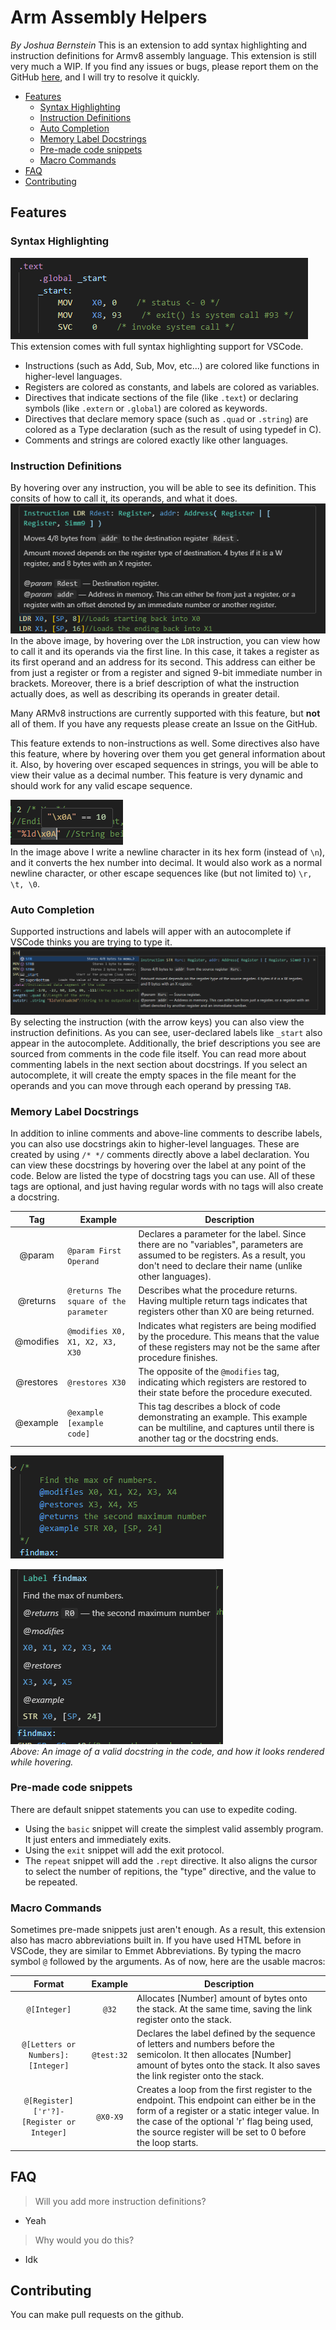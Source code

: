 # Arm Assembly Helpers <!-- omit in toc -->
*By Joshua Bernstein*
This is an extension to add syntax highlighting and instruction definitions for Armv8 assembly language. This extension is still very much a WIP. If you find any issues or bugs, please report them on the GitHub [here](https://github.com/joshbernsteint/arm_helpers), and I will try to resolve it quickly.

- [Features](#features)
  - [Syntax Highlighting](#syntax-highlighting)
  - [Instruction Definitions](#instruction-definitions)
  - [Auto Completion](#auto-completion)
  - [Memory Label Docstrings](#memory-label-docstrings)
  - [Pre-made code snippets](#pre-made-code-snippets)
  - [Macro Commands](#macro-commands)
- [FAQ](#faq)
- [Contributing](#contributing)


## Features

### Syntax Highlighting
![syntax coloring](./docs/color.png)   
This extension comes with full syntax highlighting support for VSCode. 
* Instructions (such as Add, Sub, Mov, etc...) are colored like functions in higher-level languages. 
* Registers are colored as constants, and labels are colored as variables. 
* Directives that indicate sections of the file (like `.text`) or declaring symbols (like `.extern` or `.global`) are colored as keywords.
* Directives that declare memory space (such as `.quad` or `.string`) are colored as a Type declaration (such as the result of using typedef in C).
* Comments and strings are colored exactly like other languages.

### Instruction Definitions
By hovering over any instruction, you will be able to see its definition. This consits of how to call it, its operands, and what it does.   
![code definitions](./docs/def.png)    
In the above image, by hovering over the `LDR` instruction, you can view how to call it and its operands via the first line. In this case, it takes a register as its first operand and an address for its second. This address can either be from just a register or from a register and signed 9-bit immediate number in brackets. Moreover, there is a brief description of what the instruction actually does, as well as describing its operands in greater detail. 

Many ARMv8 instructions are currently supported with this feature, but **not** all of them. If you have any requests please create an Issue on the GitHub.

This feature extends to non-instructions as well. Some directives also have this feature, where by hovering over them you get general information about it. Also, by hovering over escaped sequences in strings, you will be able to view their value as a decimal number. This feature is very dynamic and should work for any valid escape sequence.

![escaped sequence](./docs/escape.png)   
In the image above I write a newline character in its hex form (instead of `\n`), and it converts the hex number into decimal. It would also work as a normal newline character, or other escape sequences like (but not limited to) `\r, \t, \0`.

### Auto Completion
Supported instructions and labels will apper with an autocomplete if VSCode thinks you are trying to type it.
![alt text](./docs/autocomplete.png)    
By selecting the instruction (with the arrow keys) you can also view the instruction definitions. As you can see, user-declared labels like `_start` also appear in the autocomplete. Additionally, the brief descriptions you see are sourced from comments in the code file itself. You can read more about commenting labels in the next section about docstrings. If you select an autocomplete, it will create the empty spaces in the file meant for the operands and you can move through each operand by pressing `TAB`.

### Memory Label Docstrings

In addition to inline comments and above-line comments to describe labels, you can also use docstrings akin to higher-level languages. These are created by using `/* */` comments directly above a label declaration. You can view these docstrings by hovering over the label at any point of the code. Below are listed the type of docstring tags you can use. All of these tags are optional, and just having regular words with no tags will also create a docstring.    


| Tag  | Example |     Description   |
| :------:      | ------- |  -----            |
| @param  |`@param First Operand`|     Declares a parameter for the label. Since there are no "variables", parameters are assumed to be registers. As a result, you don't need to declare their name (unlike other languages).                |
| @returns |`@returns The square of the parameter`| Describes what the procedure returns. Having multiple return tags indicates that registers other than X0 are being returned.                 |
| @modifies |`@modifies X0, X1, X2, X3, X30`| Indicates what registers are being modified by the procedure. This means that the value of these registers may not be the same after procedure finishes.                  |
| @restores |`@restores X30`| The opposite of the `@modifies` tag, indicating which registers are restored to their state before the procedure executed.                 |
| @example |`@example [example code]`|   This tag describes a block of code demonstrating an example. This example can be multiline, and captures until there is another tag or the docstring ends.                |

![doc string](./docs/docstring.png)    


![doc string hover](./docs/docstring_hover.png)   
*Above: An image of a valid docstring in the code, and how it looks rendered while hovering.*    

### Pre-made code snippets
There are default snippet statements you can use to expedite coding.
* Using the `basic` snippet will create the simplest valid assembly program. It just enters and immediately exits.
* Using the `exit` snippet will add the exit protocol.
* The `repeat` snippet will add the `.rept` directive. It also aligns the cursor to select the number of repitions, the "type" directive, and the value to be repeated.

### Macro Commands
Sometimes pre-made snippets just aren't enough. As a result, this extension also has macro abbreviations built in. If you have used HTML before in VSCode, they are similar to Emmet Abbreviations. By typing the macro symbol `@` followed by the arguments. As of now, here are the usable macros:

|                  Format                  |   Example  | Description                                                                                                                                                                                        |
|:----------------------------------------:|:----------:|----------------------------------------------------------------------------------------------------------------------------------------------------------------------------------------------------|
| `@[Integer]`                      | `@32`      | Allocates [Number] amount of bytes onto the stack. At the same time, saving the link register onto the stack.                                                                                      |
| `@[Letters or Numbers]:[Integer]` | `@test:32` | Declares the label defined by the sequence of letters and numbers before the semicolon. It then allocates [Number] amount of bytes onto the stack. It also saves the link register onto the stack. |
|  `@[Register]['r'?]-[Register or Integer]`                                        |  `@X0-X9`           |   Creates a loop from the first register to the endpoint. This endpoint can either be in the form of a register or a static integer value. In the case of the optional 'r' flag being used, the source register will be set to 0 before the loop starts.                                                                                                                                                                                   |

## FAQ
> Will you add more instruction definitions?
  * Yeah
> Why would you do this?
  * Idk
## Contributing
You can make pull requests on the github. 

